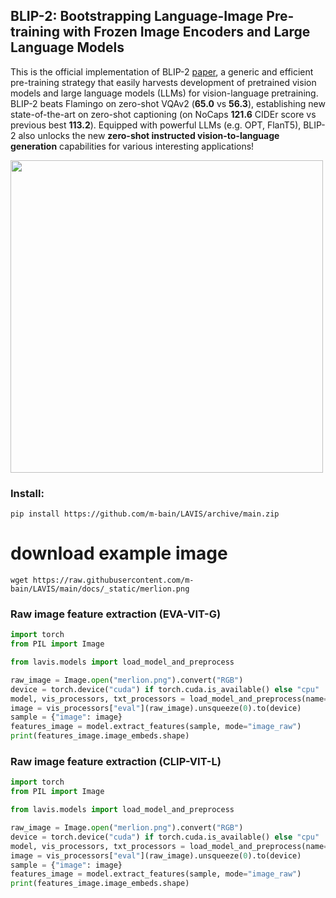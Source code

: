 ## BLIP-2: Bootstrapping Language-Image Pre-training with Frozen Image Encoders and Large Language Models
This is the official implementation of BLIP-2 [paper](https://arxiv.org/abs/2301.12597), a generic and efficient pre-training strategy that easily harvests development of pretrained vision models and large language models (LLMs) for vision-language pretraining. BLIP-2 beats Flamingo on zero-shot VQAv2 (**65.0** vs **56.3**), establishing new state-of-the-art on zero-shot captioning (on NoCaps **121.6** CIDEr score vs previous best **113.2**). Equipped with powerful LLMs (e.g. OPT, FlanT5), BLIP-2 also unlocks the new **zero-shot instructed vision-to-language generation** capabilities for various interesting applications!

<img src="blip2_illustration.png" width="500">

### Install:
```
pip install https://github.com/m-bain/LAVIS/archive/main.zip
```


# download example image
`wget https://raw.githubusercontent.com/m-bain/LAVIS/main/docs/_static/merlion.png`

### Raw image feature extraction (EVA-VIT-G)

```python
import torch
from PIL import Image

from lavis.models import load_model_and_preprocess

raw_image = Image.open("merlion.png").convert("RGB")
device = torch.device("cuda") if torch.cuda.is_available() else "cpu"
model, vis_processors, txt_processors = load_model_and_preprocess(name="blip2_feature_extractor", model_type="pretrain", is_eval=True, device=device)
image = vis_processors["eval"](raw_image).unsqueeze(0).to(device)
sample = {"image": image}
features_image = model.extract_features(sample, mode="image_raw")
print(features_image.image_embeds.shape)
```

### Raw image feature extraction (CLIP-VIT-L)

```python
import torch
from PIL import Image

from lavis.models import load_model_and_preprocess

raw_image = Image.open("merlion.png").convert("RGB")
device = torch.device("cuda") if torch.cuda.is_available() else "cpu"
model, vis_processors, txt_processors = load_model_and_preprocess(name="blip2_feature_extractor", model_type="pretrain", is_eval=True, device=device)
image = vis_processors["eval"](raw_image).unsqueeze(0).to(device)
sample = {"image": image}
features_image = model.extract_features(sample, mode="image_raw")
print(features_image.image_embeds.shape)
```
